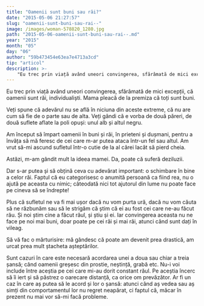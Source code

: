```yaml
---
title: "Oamenii sunt buni sau răi?"
date: "2015-05-06 21:27:57"
slug: "oamenii-sunt-buni-sau-rai--"
image: /images/woman-578820_1280.jpg
path: "2015-05-06-oamenii-sunt-buni-sau-rai--.md"
year: "2015"
month: "05"
day: "06"
author: "59b473454e63ea7e4713a3cd"
tip: "articol"
description: >-
    "Eu trec prin viață având uneori convingerea, sfărâmată de mici excepții, că oamenii sunt răi, individualiști. Mama pleacă de la premiza că toți sunt buni.Veți spune că adevărul nu se află în niciuna "
---
```

<div class="kg-card-markdown"><p>Eu trec prin viață având uneori convingerea, sfărâmată de mici excepții, că oamenii sunt răi, individualiști. Mama pleacă de la premiza că toți sunt buni.</p>
<p>Veți spune că adevărul nu se află în niciuna din aceste extreme, că nu are cum să fie de o parte sau de alta. Veți gândi că e vorba de două păreri, de două suflete aflate la poli opuși: unul alb și altul negru. </p>
<p>Am început să împart oamenii în buni și răi, în prieteni și dușmani, pentru a învăța să mă feresc de cei care m-ar putea ataca într-un fel sau altul. Am vrut să-mi ascund sufletul într-o cutie de la al cărei lacăt să pierd cheia.</p>
<p>Astăzi, m-am gândit mult la ideea mamei. Da, poate că suferă deziluzii. </p>
<p>Dar s-ar putea și să obțină ceva cu adevărat important: o schimbare în bine a celor răi. Faptul că eu categorisesc o anumită persoană ca fiind rea, nu o ajută pe aceasta cu nimic; câteodată nici tot ajutorul din lume nu poate face pe cineva să se îndrepte! </p>
<p>Plus că sufletul ne va fi mai ușor dacă nu vom purta ură, dacă nu vom căuta să ne răzbunăm sau să le strigăm că știm că ei au fost cei care ne-au făcut rău. Și noi știm cine a făcut răul, și știu și ei. Iar convingerea aceasta nu ne face pe noi mai buni, doar poate pe cei răi și mai răi, atunci când sunt dați în vileag.</p>
<p>Să vă fac o mărturisire: mă gândesc că poate am devenit prea drastică, am urcat prea mult ștacheta așteptărilor.</p>
<p>Sunt cazuri în care este necesară acordarea unei a doua sau chiar a treia șansă; când oamenii greșesc din prostie, neștință, grabă etc. Nu-i voi include între aceștia pe cei care mi-au dorit constant răul. Pe aceștia încerc să îi iert și să păstrez o oarecare distanță, ca orice om prevăzător. Ar fi un caz în care aș putea să le acord și lor o șansă: atunci când aș vedea sau aș simți din comportamentul lor nu regret neapărat, ci faptul că, măcar în prezent nu mai vor să-mi facă probleme.</p>
<p> </p>
<p> </p>
</div>
    
